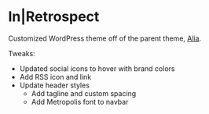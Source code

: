 # In|Retrospect

Customized WordPress theme off of the parent theme, [Alia](https://themeforest.net/item/alia-minimal-personal-blog/21817200).

Tweaks:
- Updated social icons to hover with brand colors
- Add RSS icon and link
- Update header styles
  - Add tagline and custom spacing
  - Add Metropolis font to navbar

